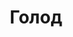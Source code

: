 ---
layout: archive_film
permalink: ua/archive/2020/long-short/hunger

title: Голод
director: Katyayan Shivpuri
country: Індія
description_short: "Натхненний реальними подіями, \"Голод\" розповідає про бездомного чоловіка та його любов до їжі. Бідний зовні та справжній гурман всередині він не їсть, щоб жити, він живе, щоб насолоджуватися чудовою їжею. "
description: "Натхненний реальними подіями, \"Голод\" розповідає про бездомного чоловіка та його любов до їжі. Бідний зовні та справжній гурман всередині він не їсть, щоб жити, він живе, щоб насолоджуватися чудовою їжею. 
<br/><br/>
Живучи біля залізничних колій, бездомний чоловік заробляє на своє мізерне життя, продаючи дрібнички на шумних вулицях Мумбаї.
<br/><br/>
Якось він проходить повз ресторан зі стравами, про які він може тільки мріяти. Тарілки з апетитною їжею наповнюють його рот слиною, а погляд - сильним бажанням. 
<br/><br/>
І одного дня йому щастить здійснити велике бажання свого маленького життя. Наш жебрак вирушає у пригоду задоволення його примх. Але поступово голод всередині поступається жадібності людської природи. Звісно, наслідки, до яких призводить слабкість чоловіка, здаються нам несерйозними, але \"Голод\" - це універсальна історія кожного про наші нездійсненні бажання."
category: long-short
image_folder: images/films/archive/2020/long-short/hunger
is_winner: false
submission_year: 2020
lang: ua
---
